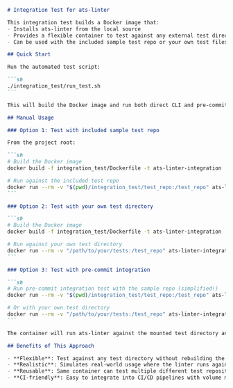 ````markdown
# Integration Test for ats-linter

This integration test builds a Docker image that:
- Installs ats-linter from the local source  
- Provides a flexible container to test against any external test directory
- Can be used with the included sample test repo or your own test files

## Quick Start

Run the automated test script:

```sh
./integration_test/run_test.sh
```

This will build the Docker image and run both direct CLI and pre-commit integration tests.

## Manual Usage

### Option 1: Test with included sample test repo

From the project root:

```sh
# Build the Docker image
docker build -f integration_test/Dockerfile -t ats-linter-integration .

# Run against the included test repo
docker run --rm -v "$(pwd)/integration_test/test_repo:/test_repo" ats-linter-integration
```

### Option 2: Test with your own test directory

```sh
# Build the Docker image  
docker build -f integration_test/Dockerfile -t ats-linter-integration .

# Run against your own test directory
docker run --rm -v "/path/to/your/tests:/test_repo" ats-linter-integration
```

### Option 3: Test with pre-commit integration

```sh
# Run pre-commit integration test with the sample repo (simplified!)
docker run --rm -v "$(pwd)/integration_test/test_repo:/test_repo" ats-linter-integration test-precommit

# Or with your own test directory
docker run --rm -v "/path/to/your/tests:/test_repo" ats-linter-integration test-precommit
```

The container will run ats-linter against the mounted test directory and show the results with colorized output.

## Benefits of This Approach

- **Flexible**: Test against any test directory without rebuilding the container
- **Realistic**: Simulates real-world usage where the linter runs against external codebases
- **Reusable**: Same container can test multiple different test repositories
- **CI-friendly**: Easy to integrate into CI/CD pipelines with volume mounts

````
